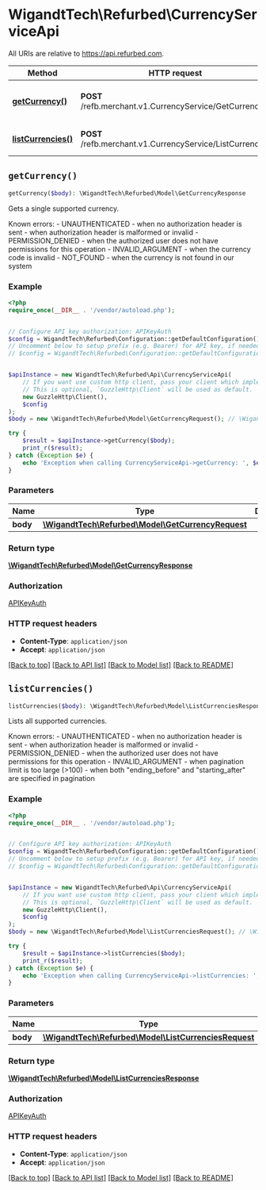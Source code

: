 # WigandtTech\Refurbed\CurrencyServiceApi

All URIs are relative to https://api.refurbed.com.

Method | HTTP request | Description
------------- | ------------- | -------------
[**getCurrency()**](CurrencyServiceApi.md#getCurrency) | **POST** /refb.merchant.v1.CurrencyService/GetCurrency | Gets a single supported currency.
[**listCurrencies()**](CurrencyServiceApi.md#listCurrencies) | **POST** /refb.merchant.v1.CurrencyService/ListCurrencies | Lists all supported currencies.


## `getCurrency()`

```php
getCurrency($body): \WigandtTech\Refurbed\Model\GetCurrencyResponse
```

Gets a single supported currency.

Known errors: - UNAUTHENTICATED   - when no authorization header is sent   - when authorization header is malformed or invalid - PERMISSION_DENIED   - when the authorized user does not have permissions for this operation - INVALID_ARGUMENT   - when the currency code is invalid - NOT_FOUND   - when the currency is not found in our system

### Example

```php
<?php
require_once(__DIR__ . '/vendor/autoload.php');


// Configure API key authorization: APIKeyAuth
$config = WigandtTech\Refurbed\Configuration::getDefaultConfiguration()->setApiKey('Authorization', 'YOUR_API_KEY');
// Uncomment below to setup prefix (e.g. Bearer) for API key, if needed
// $config = WigandtTech\Refurbed\Configuration::getDefaultConfiguration()->setApiKeyPrefix('Authorization', 'Bearer');


$apiInstance = new WigandtTech\Refurbed\Api\CurrencyServiceApi(
    // If you want use custom http client, pass your client which implements `GuzzleHttp\ClientInterface`.
    // This is optional, `GuzzleHttp\Client` will be used as default.
    new GuzzleHttp\Client(),
    $config
);
$body = new \WigandtTech\Refurbed\Model\GetCurrencyRequest(); // \WigandtTech\Refurbed\Model\GetCurrencyRequest

try {
    $result = $apiInstance->getCurrency($body);
    print_r($result);
} catch (Exception $e) {
    echo 'Exception when calling CurrencyServiceApi->getCurrency: ', $e->getMessage(), PHP_EOL;
}
```

### Parameters

Name | Type | Description  | Notes
------------- | ------------- | ------------- | -------------
 **body** | [**\WigandtTech\Refurbed\Model\GetCurrencyRequest**](../Model/GetCurrencyRequest.md)|  |

### Return type

[**\WigandtTech\Refurbed\Model\GetCurrencyResponse**](../Model/GetCurrencyResponse.md)

### Authorization

[APIKeyAuth](../../README.md#APIKeyAuth)

### HTTP request headers

- **Content-Type**: `application/json`
- **Accept**: `application/json`

[[Back to top]](#) [[Back to API list]](../../README.md#endpoints)
[[Back to Model list]](../../README.md#models)
[[Back to README]](../../README.md)

## `listCurrencies()`

```php
listCurrencies($body): \WigandtTech\Refurbed\Model\ListCurrenciesResponse
```

Lists all supported currencies.

Known errors: - UNAUTHENTICATED   - when no authorization header is sent   - when authorization header is malformed or invalid - PERMISSION_DENIED   - when the authorized user does not have permissions for this operation - INVALID_ARGUMENT   - when pagination limit is too large (>100)   - when both \"ending_before\" and \"starting_after\" are specified in pagination

### Example

```php
<?php
require_once(__DIR__ . '/vendor/autoload.php');


// Configure API key authorization: APIKeyAuth
$config = WigandtTech\Refurbed\Configuration::getDefaultConfiguration()->setApiKey('Authorization', 'YOUR_API_KEY');
// Uncomment below to setup prefix (e.g. Bearer) for API key, if needed
// $config = WigandtTech\Refurbed\Configuration::getDefaultConfiguration()->setApiKeyPrefix('Authorization', 'Bearer');


$apiInstance = new WigandtTech\Refurbed\Api\CurrencyServiceApi(
    // If you want use custom http client, pass your client which implements `GuzzleHttp\ClientInterface`.
    // This is optional, `GuzzleHttp\Client` will be used as default.
    new GuzzleHttp\Client(),
    $config
);
$body = new \WigandtTech\Refurbed\Model\ListCurrenciesRequest(); // \WigandtTech\Refurbed\Model\ListCurrenciesRequest

try {
    $result = $apiInstance->listCurrencies($body);
    print_r($result);
} catch (Exception $e) {
    echo 'Exception when calling CurrencyServiceApi->listCurrencies: ', $e->getMessage(), PHP_EOL;
}
```

### Parameters

Name | Type | Description  | Notes
------------- | ------------- | ------------- | -------------
 **body** | [**\WigandtTech\Refurbed\Model\ListCurrenciesRequest**](../Model/ListCurrenciesRequest.md)|  |

### Return type

[**\WigandtTech\Refurbed\Model\ListCurrenciesResponse**](../Model/ListCurrenciesResponse.md)

### Authorization

[APIKeyAuth](../../README.md#APIKeyAuth)

### HTTP request headers

- **Content-Type**: `application/json`
- **Accept**: `application/json`

[[Back to top]](#) [[Back to API list]](../../README.md#endpoints)
[[Back to Model list]](../../README.md#models)
[[Back to README]](../../README.md)
